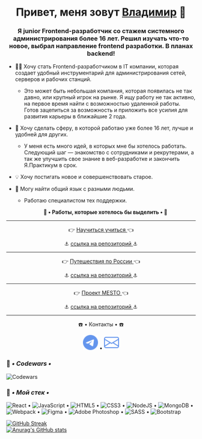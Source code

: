 <h1 align="center">Привет, меня зовут <a href="https://vk.com/c4ctys" target="_blank">Владимир</a> 👋

<h3 align="center">Я junior Frontend-разработчик со стажем системного администрирования более 16 лет. Решил изучать что-то новое, выбрал направление frontend разработки. В планах backend!</h3>

+ 👨‍💻 Хочу стать Frontend-разработчиком в IT компании, которая создает удобный инструментарий для администрирования сетей, серверов и рабочих станций.
  - Это может быть небольшая компания, которая появилась не так давно, или крупный игрок на рынке. Я ищу работу не так активно, на первое время найти с возможностью удаленной работы. Готов зацепиться за возможность и приложить все усилия для развития карьеры в ближайшие 2 года.
+ 💞 Хочу сделать сферу, в которой работаю уже более 16 лет, лучше и удобней для других.
  - У меня есть много идей, в которых мне бы хотелось работать. Следующий шаг — знакомство с сотрудниками и рекрутерами,
а так же улучшить свое знание в веб-разработке и закончить Я.Практикум в срок.
+ 💡 Хочу постигать новое и совершенствовать старое.
+ 🤝 Могу найти общий язык с разными людьми.
  - Работаю специалистом тех поддержки.
  
  **<p align="center">💾 • Работы, которые хотелось бы выделить • 💾</p>**
___
  <p align="center">👉 <a href="https://cactys.github.io/how-to-learn/" target="_blank"> Научиться учиться </a> 👈</p>
  <p align="center">⚓ <a href="https://github.com/cactys/how-to-learn/" target="_blank"> ссылка на репозиторий </a> ⚓</p>
  
___
  <p align="center">👉 <a href="https://cactys.github.io/russian-travel/" target="_blank"> Путешествия по России </a> 👈</p>
  <p align="center">⚓ <a href="https://github.com/cactys/russian-travel/" target="_blank"> ссылка на репозиторий </a> ⚓</p>
  
___
  <p align="center">👉 <a href="https://cactys.github.io/react-mesto-auth/" target="_blank"> Проект MESTO </a> 👈</p>
  <p align="center">⚓ <a href="https://github.com/cactys/react-mesto-auth/" target="_blank"> ссылка на репозиторий </a> ⚓</p>
  
___
  <p align="center"> ☎️ • Контакты • ☎️ </p>
<p align="center"><a href="https://t.me/khortys" target="_blank" rel="noreferrer"><img src="./telegram.svg" alt="telegram" width="40" height="40" /></a> • <a href="mailto:cactys95@yandex.ru" target="_blank" rel="noreferrer"><img src="./envelope.svg" alt="e-mail" width="40" height="40" /></a></p>  

### 🔧 ***• Codewars •***
![Codewars](https://www.codewars.com/users/khortys/badges/large)

### 🔨 ***• Мой стек •***
![React](https://img.shields.io/badge/react-%2320232a.svg?style=for-the-badge&logo=react&logoColor=%2361DAFB) • ![JavaScript](https://img.shields.io/badge/javascript-%23323330.svg?style=for-the-badge&logo=javascript&logoColor=%23F7DF1E) • ![HTML5](https://img.shields.io/badge/html5-%23E34F26.svg?style=for-the-badge&logo=html5&logoColor=white) • ![CSS3](https://img.shields.io/badge/css3-%231572B6.svg?style=for-the-badge&logo=css3&logoColor=white) • ![NodeJS](https://img.shields.io/badge/node.js-6DA55F?style=for-the-badge&logo=node.js&logoColor=white) • ![MongoDB](https://img.shields.io/badge/MongoDB-%234ea94b.svg?style=for-the-badge&logo=mongodb&logoColor=white) • ![Webpack](https://img.shields.io/badge/webpack-%238DD6F9.svg?style=for-the-badge&logo=webpack&logoColor=black) • ![Figma](https://img.shields.io/badge/figma-%23F24E1E.svg?style=for-the-badge&logo=figma&logoColor=white) • ![Adobe Photoshop](https://img.shields.io/badge/adobe%20photoshop-%2331A8FF.svg?style=for-the-badge&logo=adobe%20photoshop&logoColor=white) • ![SASS](https://img.shields.io/badge/SASS-hotpink.svg?style=for-the-badge&logo=SASS&logoColor=white) • ![Bootstrap](https://img.shields.io/badge/bootstrap-%23563D7C.svg?style=for-the-badge&logo=bootstrap&logoColor=white)

[![GitHub Streak](http://github-readme-streak-stats.herokuapp.com?user=cactys&theme=merko&hide_border=true&locale=ru&date_format=M%20j%5B%2C%20Y%5D&background=07086A&stroke=0711DD&ring=DD9124&fire=DD6519)](https://git.io/streak-stats)  
[![Anurag's GitHub stats](https://github-readme-stats.vercel.app/api?username=cactys)](https://github.com/anuraghazra/github-readme-stats)
